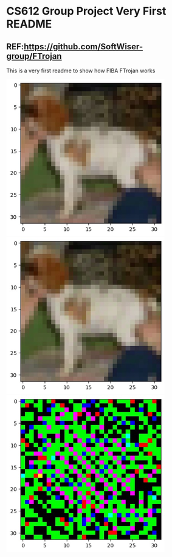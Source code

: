# CS612 Group Project Very First README
## REF:https://github.com/SoftWiser-group/FTrojan

This is a very first readme to show how FIBA FTrojan works


![original](original.jpg)   ![poisoned](poisoned.jpg)   ![residual](difference.jpg)